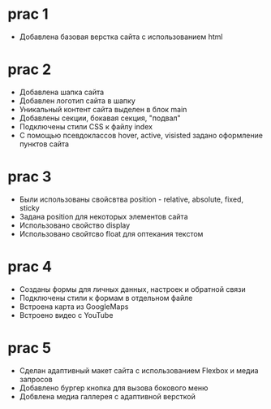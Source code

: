 # prac 1

- Добавлена базовая верстка сайта с использованием html

# prac 2

- Добавлена шапка сайта
- Добавлен логотип сайта в шапку
- Уникальный контент сайта выделен в блок main
- Добавлены секции, бокавая секция, "подвал"
- Подключены стили CSS к файлу index
- С помощью псевдоклассов hover, active, visisted задано оформление пунктов сайта

# prac 3

- Были использованы свойсвтва position - relative, absolute, fixed, sticky
- Задана position для некоторых элементов сайта
- Использовано свойство display
- Использовано свойтсво float для оптекания текстом

# prac 4

- Созданы формы для личных данных, настроек и обратной связи
- Подключены стили к формам в отдельном файле
- Встроена карта из GoogleMaps
- Встроено видео с YouTube

# prac 5

- Сделан адаптивный макет сайта с использованием Flexbox и медиа запросов
- Добавлено бургер кнопка для вызова бокового меню
- Добвлена медиа галлерея с адаптивной версткой